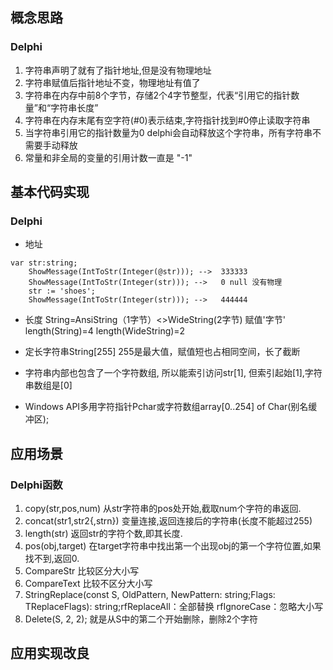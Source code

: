 ## 概念思路
### Delphi
1. 字符串声明了就有了指针地址,但是没有物理地址
2. 字符串赋值后指针地址不变，物理地址有值了
3. 字符串在内存中前8个字节，存储2个4字节整型，代表“引用它的指针数量”和“字符串长度”
4. 字符串在内存末尾有空字符(#0)表示结束,字符指针找到#0停止读取字符串
5. 当字符串引用它的指针数量为0 delphi会自动释放这个字符串，所有字符串不需要手动释放
6. 常量和非全局的变量的引用计数一直是 "-1"

## 基本代码实现

### Delphi 
* 地址
``` 
var str:string;
    ShowMessage(IntToStr(Integer(@str))); -->  333333 
    ShowMessage(IntToStr(Integer(str))); -->   0 null 没有物理
    str := 'shoes';
    ShowMessage(IntToStr(Integer(str))); -->   444444
```
* 长度 String=AnsiString（1字节）<>WideString(2字节) 赋值'字节' length(String)=4   length(WideString)=2

* 定长字符串String[255] 255是最大值，赋值短也占相同空间，长了截断

* 字符串内部也包含了一个字符数组, 所以能索引访问str[1], 但索引起始[1],字符串数组是[0]

* Windows API多用字符指针Pchar或字符数组array[0..254] of Char(别名缓冲区);

## 应用场景

### Delphi函数
1. copy(str,pos,num) 从str字符串的pos处开始,截取num个字符的串返回.
2. concat(str1,str2{,strn}) 变量连接,返回连接后的字符串(长度不能超过255) 
3. length(str)       返回str的字符个数,即其长度. 
4. pos(obj,target)   在target字符串中找出第一个出现obj的第一个字符位置,如果找不到,返回0. 
5. CompareStr  比较区分大小写 
6. CompareText 比较不区分大小写 
7. StringReplace(const S, OldPattern, NewPattern: string;Flags: TReplaceFlags): string;rfReplaceAll：全部替换 rfIgnoreCase：忽略大小写
8. Delete(S, 2, 2); 就是从S中的第二个开始删除，删除2个字符

## 应用实现改良
